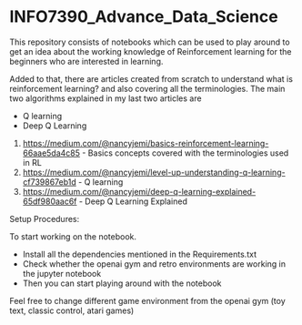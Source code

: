 # INFO7390_Advance_Data_Science
 
This repository consists of notebooks which can be used to play around to get an idea about the working knowledge of Reinforcement learning for the beginners who are interested in learning.

Added to that, there are articles created from scratch to understand what is reinforcement learning? and also covering all the terminologies. The main two algorithms explained in my last two articles are

* Q learning
* Deep Q Learning


1. https://medium.com/@nancyjemi/basics-reinforcement-learning-66aae5da4c85  - Basics concepts covered with the terminologies used in RL
2. https://medium.com/@nancyjemi/level-up-understanding-q-learning-cf739867eb1d - Q learning
3. https://medium.com/@nancyjemi/deep-q-learning-explained-65df980aac6f - Deep Q Learning Explained



Setup Procedures:

To start working on the notebook.
 * Install all the dependencies mentioned in the Requirements.txt
 * Check whether the openai gym and retro environments are working in the jupyter notebook
 * Then you can start playing around with the notebook
 
 Feel free to change different game environment from the openai gym (toy text, classic control, atari games)
 
 
 

